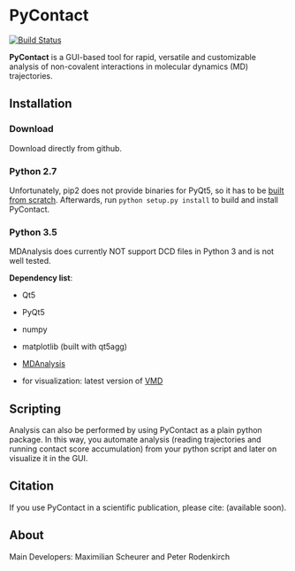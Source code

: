 # PyContact
[![Build Status](https://travis-ci.com/maxscheurer/pycontact.svg?token=Xyntx2ELmeydq8pgqs8t&branch=develop)](https://travis-ci.com/maxscheurer/pycontact)

**PyContact** is a GUI-based tool for rapid, versatile and customizable analysis of non-covalent interactions in molecular dynamics (MD) trajectories.

## Installation
### Download
Download directly from github.

### Python 2.7
Unfortunately, pip2 does not provide binaries
for PyQt5, so it has to be [built from scratch](http://pyqt.sourceforge.net/Docs/PyQt5/installation.html).
Afterwards, run `python setup.py install`
to build and install PyContact.

### Python 3.5
MDAnalysis does currently NOT support DCD files in Python 3 and is not well tested.


**Dependency list**:
  * Qt5
  * PyQt5
  * numpy
  * matplotlib (built with qt5agg)
  * [MDAnalysis](http://www.mdanalysis.org)


* for visualization: latest version of [VMD](http://www.ks.uiuc.edu/Development/Download/download.cgi?PackageName=VMD)


## Scripting
Analysis can also be performed by using PyContact as a plain python package. In this way,
you automate analysis (reading trajectories and running contact score accumulation) from your python script and
later on visualize it in the GUI.

## Citation
If you use PyContact in a scientific publication, please cite:
(available soon).

## About
Main Developers: Maximilian Scheurer and Peter Rodenkirch

